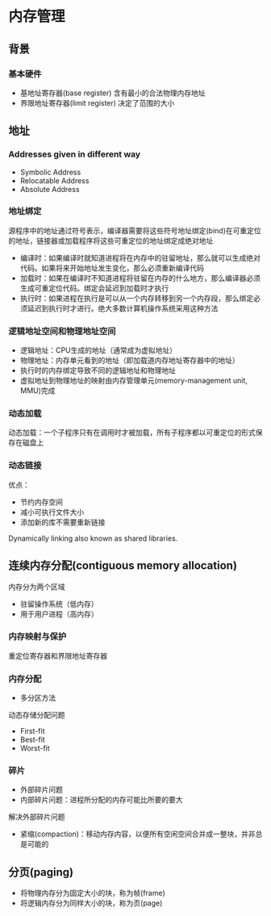# 内存管理

## 背景

### 基本硬件

- 基地址寄存器(base register) 含有最小的合法物理内存地址
- 界限地址寄存器(limit register) 决定了范围的大小

## 地址

### Addresses given in different way

- Symbolic Address
- Relocatable Address
- Absolute Address

### 地址绑定

源程序中的地址通过符号表示，编译器需要将这些符号地址绑定(bind)在可重定位的地址，链接器或加载程序将这些可重定位的地址绑定成绝对地址

- 编译时：如果编译时就知道进程将在内存中的驻留地址，那么就可以生成绝对代码。如果将来开始地址发生变化，那么必须重新编译代码
- 加载时：如果在编译时不知道进程将驻留在内存的什么地方，那么编译器必须生成可重定位代码。绑定会延迟到加载时才执行
- 执行时：如果进程在执行是可以从一个内存转移到另一个内存段，那么绑定必须延迟到执行时才进行。绝大多数计算机操作系统采用这种方法

### 逻辑地址空间和物理地址空间

- 逻辑地址：CPU生成的地址（通常成为虚拟地址）
- 物理地址：内存单元看到的地址（即加载道内存地址寄存器中的地址）
- 执行时的内存绑定导致不同的逻辑地址和物理地址
- 虚拟地址到物理地址的映射由内存管理单元(memory-management unit, MMU)完成

### 动态加载

动态加载：一个子程序只有在调用时才被加载，所有子程序都以可重定位的形式保存在磁盘上

### 动态链接

优点：

- 节约内存空间
- 减小可执行文件大小
- 添加新的库不需要重新链接

Dynamically linking also known as shared libraries.

## 连续内存分配(contiguous memory allocation)

内存分为两个区域

- 驻留操作系统（低内存）
- 用于用户进程（高内存）

### 内存映射与保护

重定位寄存器和界限地址寄存器

### 内存分配

- 多分区方法

动态存储分配问题

- First-fit
- Best-fit
- Worst-fit

### 碎片

- 外部碎片问题
- 内部碎片问题：进程所分配的内存可能比所要的要大

解决外部碎片问题

- 紧缩(compaction)：移动内存内容，以便所有空闲空间合并成一整块，并非总是可能的

## 分页(paging)

- 将物理内存分为固定大小的块，称为帧(frame)
- 将逻辑内存分为同样大小的块，称为页(page)
